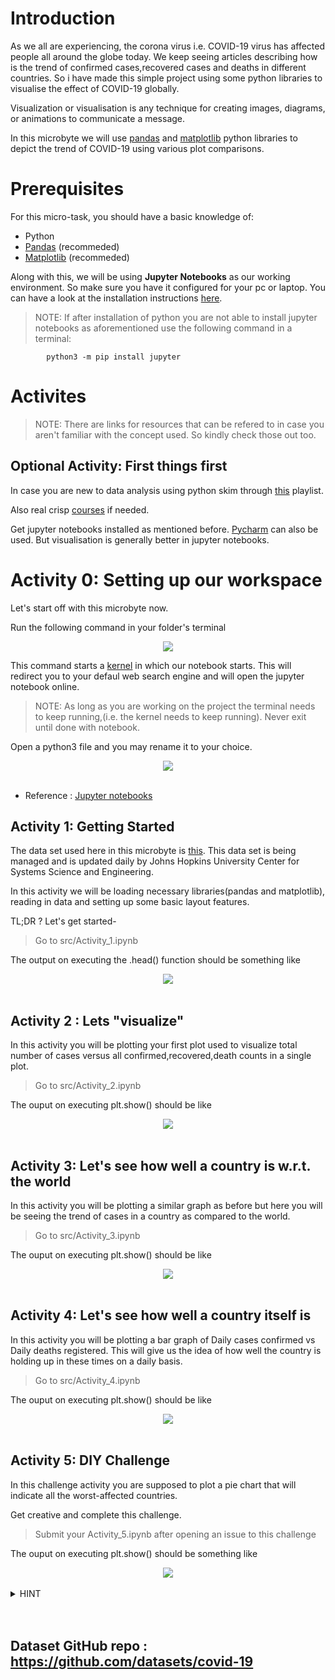 # Introduction

As we all are experiencing, the corona virus i.e. COVID-19 virus has affected people all around the globe today. We keep seeing articles describing how is the trend of confirmed cases,recovered cases and deaths in different countries. So i have made this simple project using some python libraries to visualise the effect of COVID-19 globally.

Visualization or visualisation is any technique for creating images, diagrams, or animations to communicate a message.

In this microbyte we will use [pandas](https://pandas.pydata.org/) and [matplotlib](https://matplotlib.org/) python libraries to depict the trend of COVID-19 using various plot comparisons.

# Prerequisites

For this micro-task, you should have a basic knowledge of:

- Python
- [Pandas](https://pandas.pydata.org/) (recommeded)
- [Matplotlib](https://matplotlib.org/) (recommeded)

Along with this, we will be using **Jupyter Notebooks** as our working environment. So make sure you have it configured for your pc or laptop. You can have a look at the installation instructions [here](https://test-jupyter.readthedocs.io/en/latest/install.html).

> NOTE: If after installation of python you are not able to install jupyter notebooks as aforementioned use the following command in a terminal:

            python3 -m pip install jupyter

# Activites

> NOTE: There are links for resources that can be refered to in case you aren't familiar with the concept used. So kindly check those out too.

## Optional Activity: First things first

In case you are new to data analysis using python skim through [this](https://www.youtube.com/watch?v=-Rf4fZDQ0yw&list=PLjgj6kdf_snaw8QnlhK5f3DzFDFKDU5f4) playlist.

Also real crisp [courses](https://www.kaggle.com/learn/python) if needed.

Get jupyter notebooks installed as mentioned before. [Pycharm](https://www.jetbrains.com/pycharm/) can also be used. But visualisation is generally better in jupyter notebooks.

# Activity 0: Setting up our workspace

Let's start off with this microbyte now.

Run the following command in your folder's terminal

<div align="center">
<img src="./images/run_jupyter.PNG" align="center">
</div>

This command starts a [kernel](https://jupyter-client.readthedocs.io/en/stable/kernels.html#:~:text=A%20'kernel'%20is%20a%20program,up%20communications%20with%20the%20frontend.) in which our notebook starts. This will redirect you to your defaul web search engine and will open the jupyter notebook online.

> NOTE: As long as you are working on the project the terminal needs to keep running,(i.e. the kernel needs to keep running). Never exit until done with notebook.

Open a python3 file and you may rename it to your choice.

<div align="center">
<img src="./images/open_python3.png" align="center">
</div>
<br>

- Reference : [Jupyter notebooks](https://www.youtube.com/watch?v=q_BzsPxwLOE)

## Activity 1: Getting Started

The data set used here in this microbyte is [this](https://raw.githubusercontent.com/datasets/covid-19/master/data/countries-aggregated.csv). This data set is being managed and is updated daily by Johns Hopkins University Center for Systems Science and Engineering.

In this activity we will be loading necessary libraries(pandas and matplotlib), reading in data and setting up some basic layout features.

TL;DR ? Let's get started- 
> Go to src/Activity_1.ipynb

The output on executing the .head() function should be something like 
<div align="center">
<img src="./images/activity_1.png" align="center">
</div>
<br>

## Activity 2 : Lets "visualize"

In this activity you will be plotting your first plot used to visualize total number of cases versus all confirmed,recovered,death counts in a single plot. 

> Go to src/Activity_2.ipynb

The ouput on executing plt.show() should be like
<div align="center">
<img src="./images/activity_2.png" align="center">
</div>
<br>

## Activity 3: Let's see how well a country is w.r.t. the world

In this activity you will be plotting a similar graph as before but here you will be seeing the trend of cases in a country as compared to the world. 

> Go to src/Activity_3.ipynb

The ouput on executing plt.show() should be like
<div align="center">
<img src="./images/activity_3.png" align="center">
</div>
<br>

## Activity 4: Let's see how well a country itself is 

In this activity you will be plotting a bar graph of Daily cases confirmed vs Daily deaths registered. This will give us the idea of how well the country is holding up in these times on a daily basis.

> Go to src/Activity_4.ipynb

The ouput on executing plt.show() should be like
<div align="center">
<img src="./images/activity_4.png" align="center">
</div>
<br>

## Activity 5: DIY Challenge

In this challenge activity you are supposed to plot a pie chart that will indicate all the worst-affected countries.

Get creative and complete this challenge.

> Submit your Activity_5.ipynb after opening an issue to this challenge

The ouput on executing plt.show() should be something like
<div align="center">
<img src="./images/activity_5.png" align="center">
</div>
<br>

<details><summary>HINT</summary>
<p>  
            
Try sorting the data frame according to dates. Also try using the timedelta of [datetime](https://docs.python.org/3/library/datetime.html) python library. Then try arranging all in descending order. Finally plot the [pie chart](https://matplotlib.org/3.1.1/api/_as_gen/matplotlib.pyplot.pie.html).

</p>
</details>

<br>
<br>

## Dataset GitHub repo : https://github.com/datasets/covid-19
